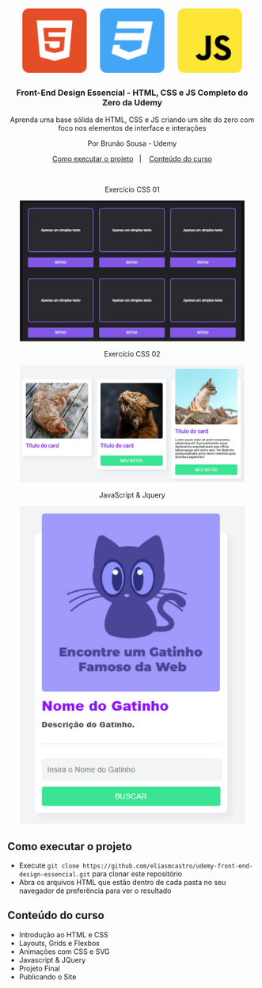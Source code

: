 <h1 align="center">
  <img alt="HTML5" src=".github/html5.svg" width="130px" />&nbsp;&nbsp;&nbsp;
  <img alt="CSS3" src=".github/css3.svg" width="130px" />&nbsp;&nbsp;&nbsp;
  <img alt="CSS3" src=".github/javascript.svg" width="130px" />
</h1>

<h3 align="center">
  Front-End Design Essencial - HTML, CSS e JS Completo do Zero da Udemy
</h3>

<p align="center">Aprenda uma base sólida de HTML, CSS e JS criando um site do zero com foco nos elementos de interface e interações</p>

<p align="center">Por Brunão Sousa - Udemy</p>

<p align="center">
  <a href="#como-executar-o-projeto">Como executar o projeto</a>&nbsp;&nbsp;&nbsp;|&nbsp;&nbsp;&nbsp;
  <a href="#conteudo-do-curso">Conteúdo do curso</a>
</p>

<br>

<p align="center">Exercício CSS 01</p>

<p align="center">
  <img alt="Exercício CSS 01" src=".github/page1.png" width="90%">
</p>

<p align="center">Exercício CSS 02</p>

<p align="center">
  <img alt="Exercício CSS 02" src=".github/page2.png" width="90%">
</p>

<p align="center">JavaScript & Jquery</p>

<p align="center">
  <img alt="JavaScript & Jquery" src=".github/page3.png" width="90%">
</p>

## Como executar o projeto

- Execute `git clone https://github.com/eliasmcastro/udemy-front-end-design-essencial.git` para clonar este repositório
- Abra os arquivos HTML que estão dentro de cada pasta no seu navegador de preferência para ver o resultado

## Conteúdo do curso

- Introdução ao HTML e CSS
- Layouts, Grids e Flexbox
- Animações com CSS e SVG
- Javascript & JQuery
- Projeto Final
- Publicando o Site
